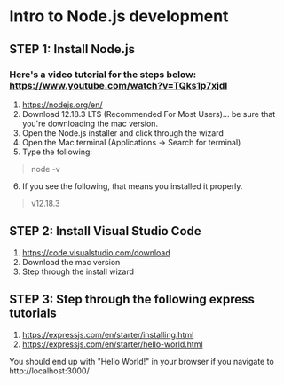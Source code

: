 # Intro to Node.js development
## **STEP 1:** Install Node.js

### Here's a video tutorial for the steps below: https://www.youtube.com/watch?v=TQks1p7xjdI

1. https://nodejs.org/en/
2. Download 12.18.3 LTS (Recommended For Most Users)... be sure that you're downloading the mac version.
3. Open the Node.js installer and click through the wizard
4. Open the Mac terminal (Applications -> Search for terminal)
5. Type the following: 
> node -v
6. If you see the following, that means you installed it properly.
> v12.18.3

## **STEP 2:** Install Visual Studio Code
1. https://code.visualstudio.com/download
2. Download the mac version
3. Step through the install wizard

## **STEP 3:** Step through the following express tutorials
1. https://expressjs.com/en/starter/installing.html
2. https://expressjs.com/en/starter/hello-world.html

You should end up with "Hello World!" in your browser if you navigate to http://localhost:3000/